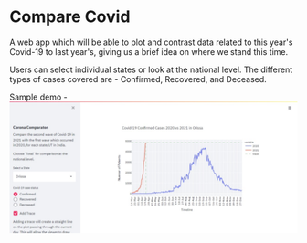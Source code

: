 # Compare Covid

A web app which will be able to plot and contrast data related to this year's Covid-19 to last year's, giving us a brief idea on where we stand this time.

Users can select individual states or look at the national level. The different types of cases covered are - Confirmed, Recovered, and Deceased.

Sample demo - ![demo](https://github.com/sthitaprajna-mishra/comparecovid/blob/main/demo.jpeg)

